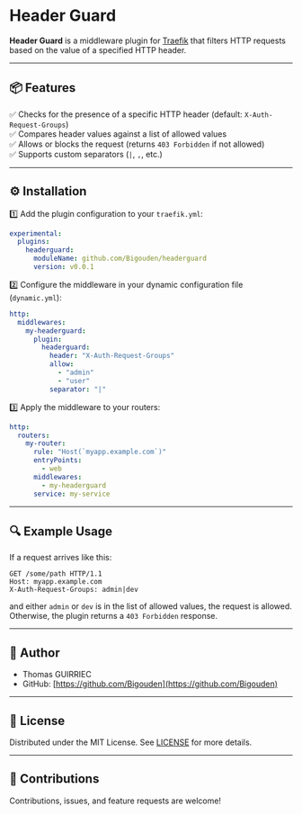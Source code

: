 
# Header Guard

**Header Guard** is a middleware plugin for [Traefik](https://traefik.io) that filters HTTP requests based on the value of a specified HTTP header.

---

## 📦 Features

✅ Checks for the presence of a specific HTTP header (default: `X-Auth-Request-Groups`)  
✅ Compares header values against a list of allowed values  
✅ Allows or blocks the request (returns `403 Forbidden` if not allowed)  
✅ Supports custom separators (`|`, `,`, etc.)

---

## ⚙️ Installation

1️⃣ Add the plugin configuration to your `traefik.yml`:

```yaml
experimental:
  plugins:
    headerguard:
      moduleName: github.com/Bigouden/headerguard
      version: v0.0.1
```

2️⃣ Configure the middleware in your dynamic configuration file (`dynamic.yml`):

```yaml
http:
  middlewares:
    my-headerguard:
      plugin:
        headerguard:
          header: "X-Auth-Request-Groups"
          allow:
            - "admin"
            - "user"
          separator: "|"
```

3️⃣ Apply the middleware to your routers:

```yaml
http:
  routers:
    my-router:
      rule: "Host(`myapp.example.com`)"
      entryPoints:
        - web
      middlewares:
        - my-headerguard
      service: my-service
```

---

## 🔍 Example Usage

If a request arrives like this:

```http
GET /some/path HTTP/1.1
Host: myapp.example.com
X-Auth-Request-Groups: admin|dev
```

and either `admin` or `dev` is in the list of allowed values, the request is allowed. Otherwise, the plugin returns a `403 Forbidden` response.


---

## 👤 Author

- Thomas GUIRRIEC
- GitHub: [https://github.com/Bigouden](https://github.com/Bigouden)

---

## 📄 License

Distributed under the MIT License. See [LICENSE](./LICENSE) for more details.

---

## 🤝 Contributions

Contributions, issues, and feature requests are welcome!


